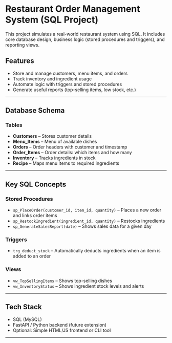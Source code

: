# Restaurant Order Management System (SQL Project)

This project simulates a real-world restaurant system using SQL. It includes core database design, business logic (stored procedures and triggers), and reporting views.

## Features

- Store and manage customers, menu items, and orders
- Track inventory and ingredient usage
- Automate logic with triggers and stored procedures
- Generate useful reports (top-selling items, low stock, etc.)

---

## Database Schema

### Tables

- **Customers** – Stores customer details  
- **Menu_Items** – Menu of available dishes  
- **Orders** – Order headers with customer and timestamp  
- **Order_Items** – Order details: which items and how many  
- **Inventory** – Tracks ingredients in stock  
- **Recipe** – Maps menu items to required ingredients  

---

## Key SQL Concepts

### Stored Procedures
- `sp_PlaceOrder(customer_id, item_id, quantity)` – Places a new order and links order items
- `sp_RestockIngredient(ingredient_id, quantity)` – Restocks ingredients
- `sp_GenerateSalesReport(date)` – Shows sales data for a given day

### Triggers
- `trg_deduct_stock` – Automatically deducts ingredients when an item is added to an order

### Views
- `vw_TopSellingItems` – Shows top-selling dishes
- `vw_InventoryStatus` – Shows ingredient stock levels and alerts

---

## Tech Stack

- SQL (MySQL)
- FastAPI / Python backend (future extension)
- Optional: Simple HTML/JS frontend or CLI tool

---
